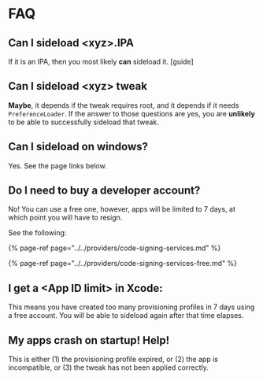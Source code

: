 # FAQ

## Can I sideload &lt;xyz&gt;.IPA

If it is an IPA, then you most likely **can** sideload it. \[guide\]

## Can I sideload &lt;xyz&gt; tweak

**Maybe**, it depends if the tweak requires root, and it depends if it needs `PreferenceLoader`. If the answer to those questions are yes, you are **unlikely** to be able to successfully sideload that tweak.

## Can I sideload on windows?

Yes. See the page links below.

## Do I need to buy a developer account?

No! You can use a free one, however, apps will be limited to 7 days, at which point you will have to resign. 

See the following:

{% page-ref page="../../providers/code-signing-services.md" %}

{% page-ref page="../../providers/code-signing-services-free.md" %}

## I get a &lt;App ID limit&gt; in Xcode:

This means you have created too many provisioning profiles in 7 days using a free account. You will be able to sideload again after that time elapses.

## My apps crash on startup! Help!

This is either \(1\) the provisioning profile expired, or \(2\) the app is incompatible, or \(3\) the tweak has not been applied correctly. 





